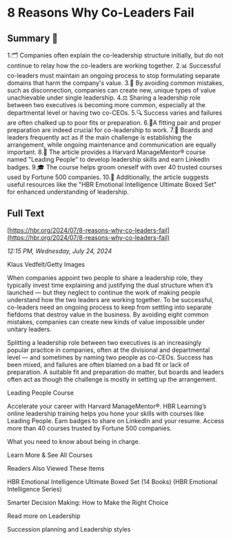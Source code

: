 # 8 Reasons Why Co-Leaders Fail

## Summary 🤖

1.🗂️ Companies often explain the co-leadership structure initially, but do not continue to relay how the co-leaders are working together. 
2.📊 Successful co-leaders must maintain an ongoing process to stop formulating separate domains that harm the company's value. 
3.🚫 By avoiding common mistakes, such as disconnection, companies can create new, unique types of value unachievable under single leadership. 
4.⚖️ Sharing a leadership role between two executives is becoming more common, especially at the departmental level or having two co-CEOs. 
5.🔍 Success varies and failures are often chalked up to poor fits or preparation. 
6.🧩A fitting pair and proper preparation are indeed crucial for co-leadership to work. 
7.🎯 Boards and leaders frequently act as if the main challenge is establishing the arrangement, while ongoing maintenance and communication are equally important. 
8.🧠 The article provides a Harvard ManageMentor® course named "Leading People" to develop leadership skills and earn LinkedIn badges. 
9.🎓 The course helps groom oneself with over 40 trusted courses used by Fortune 500 companies. 
10.🔗 Additionally, the article suggests useful resources like the "HBR Emotional Intelligence Ultimate Boxed Set" for enhanced understanding of leadership.

## Full Text

[https://hbr.org/2024/07/8-reasons-why-co-leaders-fail](https://hbr.org/2024/07/8-reasons-why-co-leaders-fail)

*12:15 PM, Wednesday, July 24, 2024*

Klaus Vedfelt/Getty Images

When companies appoint two people to share a leadership role, they typically invest time explaining and justifying the dual structure when it’s launched — but they neglect to continue the work of making people understand how the two leaders are working together. To be successful, co-leaders need an ongoing process to keep from settling into separate fiefdoms that destroy value in the business. By avoiding eight common mistakes, companies can create new kinds of value impossible under unitary leaders.

Splitting a leadership role between two executives is an increasingly popular practice in companies, often at the divisional and departmental level — and sometimes by naming two people as co-CEOs. Success has been mixed, and failures are often blamed on a bad fit or lack of preparation. A suitable fit and preparation do matter, but boards and leaders often act as though the challenge is mostly in setting up the arrangement.

Leading People Course

Accelerate your career with Harvard ManageMentor®. HBR Learning’s online leadership training helps you hone your skills with courses like Leading People. Earn badges to share on LinkedIn and your resume. Access more than 40 courses trusted by Fortune 500 companies.

What you need to know about being in charge.

Learn More & See All Courses

Readers Also Viewed These Items

HBR Emotional Intelligence Ultimate Boxed Set (14 Books) (HBR Emotional Intelligence Series)

Smarter Decision Making: How to Make the Right Choice

Read more on Leadership

Succession planning and Leadership styles

